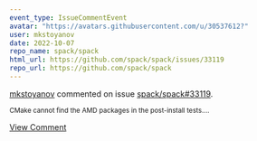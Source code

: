 ```yaml
---
event_type: IssueCommentEvent
avatar: "https://avatars.githubusercontent.com/u/30537612?"
user: mkstoyanov
date: 2022-10-07
repo_name: spack/spack
html_url: https://github.com/spack/spack/issues/33119
repo_url: https://github.com/spack/spack
---
```


<a href='https://github.com/mkstoyanov' target='_blank'>mkstoyanov</a> commented on issue <a href='https://github.com/spack/spack/issues/33119' target='_blank'>spack/spack#33119</a>.

<small>CMake cannot find the AMD packages in the post-install tests....</small>

<a href='https://github.com/spack/spack/issues/33119' target='_blank'>View Comment</a>
